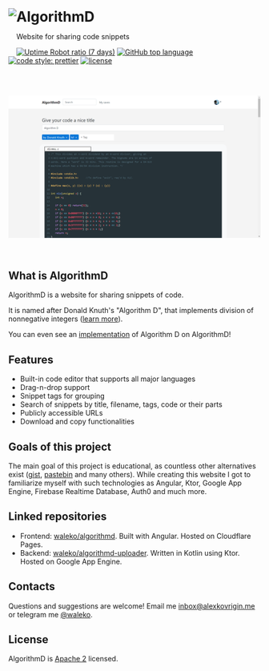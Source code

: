 <a href="https://algorithmd.wlko.me">
  <img align="left" height="80px" src="https://algorithmd.wlko.me/assets/img/algorithmd.png">
</a>
<h1 style="display: inline;">
  AlgorithmD

</h1>

<p>Website for sharing code snippets</p>

[![Uptime Robot ratio (7 days)](https://img.shields.io/uptimerobot/ratio/7/m788737561-c80334d2b48e2c36f88e92a4?logo=cloudflare&style=flat-square)](https://algorithmd.wlko.me)
[![GitHub top language](https://img.shields.io/github/languages/top/waleko/algorithmd?logo=github&style=flat-square)](https://github.com/waleko/algorithmd)
[![code style: prettier](https://img.shields.io/badge/code_style-prettier-ff69b4.svg?style=flat-square)](https://github.com/prettier/prettier)
[![license](https://img.shields.io/github/license/waleko/algorithmd?style=flat-square)](./LICENSE)

<br />
<br />

<p align="center">
  <a href="https://algorithmd.wlko.me/view/fb792837-c2db-4f80-a002-d0b4801991df">
    <img width="750px" src="./.github/assets/divmnu1.png"/>
  </a>
</p>

<br />

## What is AlgorithmD

AlgorithmD is a website for sharing snippets of code.

It is named after Donald Knuth's "Algorithm D", that implements division of nonnegative integers ([learn more](https://skanthak.homepage.t-online.de/division.html)).

You can even see an [implementation](https://algorithmd.wlko.me/view/fb792837-c2db-4f80-a002-d0b4801991df) of Algorithm D on AlgorithmD!

## Features
* Built-in code editor that supports all major languages
* Drag-n-drop support
* Snippet tags for grouping
* Search of snippets by title, filename, tags, code or their parts
* Publicly accessible URLs
* Download and copy functionalities

## Goals of this project
The main goal of this project is educational, as countless other alternatives exist ([gist](https://gist.github.com), [pastebin](https://pastebin.com) and many others). While creating this website I got to familiarize myself with such technologies as Angular, Ktor, Google App Engine, Firebase Realtime Database, Auth0 and much more.

## Linked repositories
* Frontend: [waleko/algorithmd](https://github.com/waleko/algorithmd). Built with Angular. Hosted on Cloudflare Pages.
* Backend: [waleko/algorithmd-uploader](https://github.com/waleko/algorithmd-uploader). Written in Kotlin using Ktor. Hosted on Google App Engine.

## Contacts
Questions and suggestions are welcome! Email me [inbox@alexkovrigin.me](mailto:inbox@alexkovrigin.me) or telegram me [@waleko](https://t.me/waleko).


## License
AlgorithmD is [Apache 2](./LICENSE) licensed.
